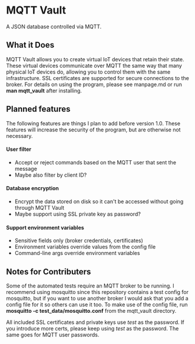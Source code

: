 # MQTT Vault

A JSON database controlled via MQTT.

## What it Does

MQTT Vault allows you to create virtual IoT devices that retain their state.
These virtual devices communicate over MQTT the same way that many physical IoT devices do, allowing you to control them with the same infrastructure.
SSL certificates are supported for secure connections to the broker.
For details on using the program, please see manpage.md or run **man mqtt_vault** after installing.

## Planned features

The following features are things I plan to add before version 1.0.
These features will increase the security of the program, but are otherwise not necessary.

#### User filter
  - Accept or reject commands based on the MQTT user that sent the message
  - Maybe also filter by client ID?
#### Database encryption
  - Encrypt the data stored on disk so it can't be accessed without going through MQTT Vault
  - Maybe support using SSL private key as password?
#### Support environment variables
  - Sensitive fields only (broker credentials, certificates)
  - Environment variables override values from the config file
  - Command-line args override environment variables

## Notes for Contributers

Some of the automated tests require an MQTT broker to be running.
I recommend using mosquitto since this repository contains a test config for mosquitto, but if you want to use another broker I would ask that you add a config file for it so others can use it too.
To make use of the config file, run **mosquitto -c test_data/mosquitto.conf** from the mqtt_vault directory.

All included SSL certificates and private keys use *test* as the password.
If you introduce more certs, please keep using *test* as the password.
The same goes for MQTT user passwords.
